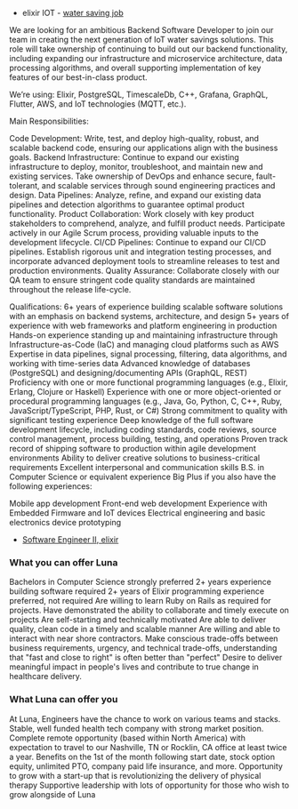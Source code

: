 - elixir IOT - [water saving job](https://www.indeed.com/jobs?q=elixir+programming&l=remote&from=searchOnDesktopSerp&cf-turnstile-response=0.oZ7ZDY-cYWdys7sfg0lX4UWrGoYGFMn-r3AM4dFdliW_NhFNzzwRYXQiES7O8dSTI0WISj4I9PacRcdfT9DUOoeeX6NgS_OR8-9E-N1QOr8TW0XRFdNt9rq2mRI417aGBw_AI_Iu3PpiqdXtHoHkQpxYGeWXWmkQ1cG17VE8T01voplqVQUt63God2TQdPe0lsrcCSlC6tSBldX5kqdZxq3ByLzDaPbFbB6XQBSKuljMvgsef7-5eMKQvUMVkE5vLGRzBXRk0Bve7ks53Af6OD59Pb9qIX5HktxwczDT3dqZkg0TUQnei8XoLXGA3ZLNZXc0m_sJ6dj07gBPM4RQp1wRgicNwiiW4fQYUBqc389DRDBJ-rTiw_e3VEs3vu81HZFRPl7mC_84aUfj7dOLATTqwATWZLFLxBt0EVZWenrKl1MiTWeO277kV9bHhpL8yfaBxmw0SkbW2uGxQDlsM6cJQdWY-VJKC_pVwyItY_eOCf2ANwBvKKrPGEWiolLEOa1po9X1uYqVj6bzwdR7G5Zwhb8cuWS9s2mSZPTLkFn120Xmpyj91TL4PS6_LrHyJU5YDt4l45CjHlRcOggRvQCSLuQcYh2YfSqazCSSp7BUfQJ8e2gZGqAuKwMLIEJenRkfYkxX7n4-BSlJwB7XCvFqcxHE4xVXLvCOYbM7u2H-uH5hxkHvmRPZ6luY3NrgMFzviQZ1zdZ-1Wn8601WH7WyKGFRyt9qgVyRg0u15guaEIv-GO3s1qT9BU8lftpJvZxS8o860wVzDdGUBP_JBjUXvXr0Igo1Ni43nUW8lAdewyg9M6DI8ctF7U-kYGWQ76KcdJigrpKOQzcr_9W8zorwXG6nQppM5d5fhgcgZD6Nm-EWdDDQEu_apkIF_wprOhDRyB7-GQNgaP2arMSxqA.QZstkzY5AcQxYU-qP05quQ.92b828b44f84fafc78bfa119062c8525d07834274eab935d4789c33aa3634f31&vjk=14b92dfe52197c18)

We are looking for an ambitious Backend Software Developer to join our team in creating the next generation of IoT water savings solutions. This role will take ownership of continuing to build out our backend functionality, including expanding our infrastructure and microservice architecture, data processing algorithms, and overall supporting implementation of key features of our best-in-class product.

We’re using: Elixir, PostgreSQL, TimescaleDb, C++, Grafana, GraphQL, Flutter, AWS, and IoT technologies (MQTT, etc.).


Main Responsibilities:

Code Development: Write, test, and deploy high-quality, robust, and scalable backend code, ensuring our applications align with the business goals.
Backend Infrastructure: Continue to expand our existing infrastructure to deploy, monitor, troubleshoot, and maintain new and existing services. Take ownership of DevOps and enhance secure, fault-tolerant, and scalable services through sound engineering practices and design.
Data Pipelines: Analyze, refine, and expand our existing data pipelines and detection algorithms to guarantee optimal product functionality.
Product Collaboration: Work closely with key product stakeholders to comprehend, analyze, and fulfill product needs. Participate actively in our Agile Scrum process, providing valuable inputs to the development lifecycle.
CI/CD Pipelines: Continue to expand our CI/CD pipelines. Establish rigorous unit and integration testing processes, and incorporate advanced deployment tools to streamline releases to test and production environments.
Quality Assurance: Collaborate closely with our QA team to ensure stringent code quality standards are maintained throughout the release life-cycle.

Qualifications:
6+ years of experience building scalable software solutions with an emphasis on backend systems, architecture, and design
5+ years of experience with web frameworks and platform engineering in production
Hands-on experience standing up and maintaining infrastructure through Infrastructure-as-Code (IaC) and managing cloud platforms such as AWS
Expertise in data pipelines, signal processing, filtering, data algorithms, and working with time-series data
Advanced knowledge of databases (PostgreSQL) and designing/documenting APIs (GraphQL, REST)
Proficiency with one or more functional programming languages (e.g., Elixir, Erlang, Clojure or Haskell)
Experience with one or more object-oriented or procedural programming languages (e.g., Java, Go, Python, C, C++, Ruby, JavaScript/TypeScript, PHP, Rust, or C#)
Strong commitment to quality with significant testing experience
Deep knowledge of the full software development lifecycle, including coding standards, code reviews, source control management, process building, testing, and operations
Proven track record of shipping software to production within agile development environments
Ability to deliver creative solutions to business-critical requirements
Excellent interpersonal and communication skills
B.S. in Computer Science or equivalent experience
Big Plus if you also have the following experiences:

Mobile app development
Front-end web development
Experience with Embedded Firmware and IoT devices
Electrical engineering and basic electronics device prototyping

- [Software Engineer II, elixir](https://www.indeed.com/jobs?q=elixir+programming&l=remote&from=searchOnDesktopSerp&cf-turnstile-response=0.oZ7ZDY-cYWdys7sfg0lX4UWrGoYGFMn-r3AM4dFdliW_NhFNzzwRYXQiES7O8dSTI0WISj4I9PacRcdfT9DUOoeeX6NgS_OR8-9E-N1QOr8TW0XRFdNt9rq2mRI417aGBw_AI_Iu3PpiqdXtHoHkQpxYGeWXWmkQ1cG17VE8T01voplqVQUt63God2TQdPe0lsrcCSlC6tSBldX5kqdZxq3ByLzDaPbFbB6XQBSKuljMvgsef7-5eMKQvUMVkE5vLGRzBXRk0Bve7ks53Af6OD59Pb9qIX5HktxwczDT3dqZkg0TUQnei8XoLXGA3ZLNZXc0m_sJ6dj07gBPM4RQp1wRgicNwiiW4fQYUBqc389DRDBJ-rTiw_e3VEs3vu81HZFRPl7mC_84aUfj7dOLATTqwATWZLFLxBt0EVZWenrKl1MiTWeO277kV9bHhpL8yfaBxmw0SkbW2uGxQDlsM6cJQdWY-VJKC_pVwyItY_eOCf2ANwBvKKrPGEWiolLEOa1po9X1uYqVj6bzwdR7G5Zwhb8cuWS9s2mSZPTLkFn120Xmpyj91TL4PS6_LrHyJU5YDt4l45CjHlRcOggRvQCSLuQcYh2YfSqazCSSp7BUfQJ8e2gZGqAuKwMLIEJenRkfYkxX7n4-BSlJwB7XCvFqcxHE4xVXLvCOYbM7u2H-uH5hxkHvmRPZ6luY3NrgMFzviQZ1zdZ-1Wn8601WH7WyKGFRyt9qgVyRg0u15guaEIv-GO3s1qT9BU8lftpJvZxS8o860wVzDdGUBP_JBjUXvXr0Igo1Ni43nUW8lAdewyg9M6DI8ctF7U-kYGWQ76KcdJigrpKOQzcr_9W8zorwXG6nQppM5d5fhgcgZD6Nm-EWdDDQEu_apkIF_wprOhDRyB7-GQNgaP2arMSxqA.QZstkzY5AcQxYU-qP05quQ.92b828b44f84fafc78bfa119062c8525d07834274eab935d4789c33aa3634f31&vjk=988c34d03fd971cf)

### What you can offer Luna
Bachelors in Computer Science strongly preferred
2+ years experience building software required
2+ years of Elixir programming experience preferred, not required
Are willing to learn Ruby on Rails as required for projects.
Have demonstrated the ability to collaborate and timely execute on projects
Are self-starting and technically motivated
Are able to deliver quality, clean code in a timely and scalable manner
Are willing and able to interact with near shore contractors.
Make conscious trade-offs between business requirements, urgency, and technical trade-offs, understanding that "fast and close to right" is often better than "perfect"
Desire to deliver meaningful impact in people's lives and contribute to true change in healthcare delivery.
### What Luna can offer you
At Luna, Engineers have the chance to work on various teams and stacks.
Stable, well funded health tech company with strong market position.
Complete remote opportunity (based within North America) with expectation to travel to our Nashville, TN or Rocklin, CA office at least twice a year.
Benefits on the 1st of the month following start date, stock option equity, unlimited PTO, company paid life insurance, and more.
Opportunity to grow with a start-up that is revolutionizing the delivery of physical therapy
Supportive leadership with lots of opportunity for those who wish to grow alongside of Luna
